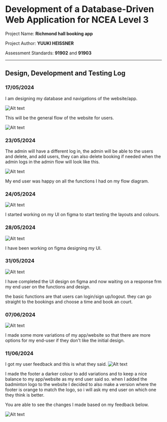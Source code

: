 # Development of a Database-Driven Web Application for NCEA Level 3

Project Name: **Richmond hall booking app**

Project Author: **YUUKI HEISSNER**

Assessment Standards: **91902** and **91903**


-------------------------------------------------

## Design, Development and Testing Log

### 17/05/2024

I am designing my database and navigations of the website/app.  

![Alt text](images/db.png)


This will be the general flow of the website for users. 

![Alt text](images/flow.png)

### 23/05/2024

The admin will have a different log in, the admin will be able to the users and delete, and add users, they can also delete booking if needed when the admin logs in the admin flow will look like this. 

![Alt text](images/admin-flow.png)

My end user was happy on all the functions I had on my flow diagram. 

### 24/05/2024

![Alt text](images/first-figma.png)

I started working on my UI on figma to start testing the layouts and colours. 

>

### 28/05/2024

![Alt text](images/second-figma.png)

I have been working on figma designing my UI. 

### 31/05/2024

![Alt text](images/complete-figma.png)

I have completed the UI design on figma and now waiting on a response frm my end user on the functions and design. 


the basic functions are that users can login/sign up/logout. they can go straight to the bookings and choose a time and book an court. 

### 07/06/2024

![Alt text](images/colours.png)

I made some more variations of my app/website so that there are more options for my end-user if they don't like the initial design.   

### 11/06/2024

I got my user feedback and this is what they said. 
![Alt text](images/feedback.png)

I made the footer a darker colour to add variations and to keep a nice balance to my app/website as my end user said so. when I added the badminton logo to the website I decided to also make a version where the footer is orange to match the logo, so i will ask my end user on which one they think is better. 

You are able to see the changes I made based on my feedback below. 

![Alt text](images/updated-figma.png)
